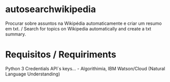 # autosearchwikipedia
Procurar sobre assuntos na Wikipédia automaticamente e criar um resumo em txt. / Search for topics on Wikipedia automatically and create a txt summary.

# Requisitos / Requiriments
Python 3
Credentials API`s keys... - Algorithimia, IBM Watson/Cloud (Natural Language Understanding)